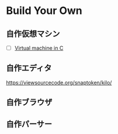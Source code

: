 # Build Your Own
## 自作仮想マシン
- [ ] [Virtual machine in C]()

## 自作エディタ
https://viewsourcecode.org/snaptoken/kilo/

## 自作ブラウザ

## 自作パーサー
